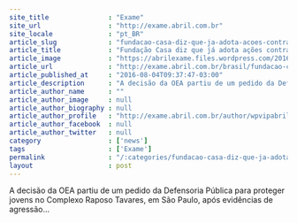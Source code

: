 ```yaml
---
site_title               : "Exame"
site_url                 : "http://exame.abril.com.br"
site_locale              : "pt_BR"
article_slug             : "fundacao-casa-diz-que-ja-adota-acoes-contra-maus-tratos"
article_title            : "Fundação Casa diz que já adota ações contra maus-tratos"
article_image            : "https://abrilexame.files.wordpress.com/2016/09/size_960_16_9_fundacao.jpg?quality=70&strip=all&w=960"
article_url              : "http://exame.abril.com.br/brasil/fundacao-casa-diz-que-ja-adota-acoes-contra-maus-tratos/"
article_published_at     : "2016-08-04T09:37:47-03:00"
article_description      : "A decisão da OEA partiu de um pedido da Defensoria Pública para proteger jovens no Complexo Raposo Tavares, em São Paulo, após evidências de agressão..."
article_author_name      : ""
article_author_image     : null
article_author_biography : null
article_author_profile   : "http://exame.abril.com.br/author/wpvipabril/"
article_author_facebook  : null
article_author_twitter   : null
category                 : ['news']
tags                     : ['Exame']
permalink                : "/:categories/fundacao-casa-diz-que-ja-adota-acoes-contra-maus-tratos/"
layout                   : post
---
```


A decisão da OEA partiu de um pedido da Defensoria Pública para proteger jovens no Complexo Raposo Tavares, em São Paulo, após evidências de agressão...
